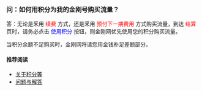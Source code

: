 ### 问：如何用积分为我的金刚号购买流量？

答：无论是釆用<font color="Red"> 续费 </font>方式，还是釆用<font color="Red"> 预付下一期费用 </font>方式购买流量，到达<font color="Red"> 结算 </font>页时，请务必点击<font color="Blue"> 使用积分 </font>按钮，则金刚网优先使用您的积分购买流量。

当积分余额不足购买时，金刚网将请您用金钱䃼足差额部分。

#### 推荐阅读
- [关于积分等](https://a2zitpro.github.io/web/列表-积分及相关问题)
- [问题与解答](https://a2zitpro.github.io/web/列表-问题与解答)
